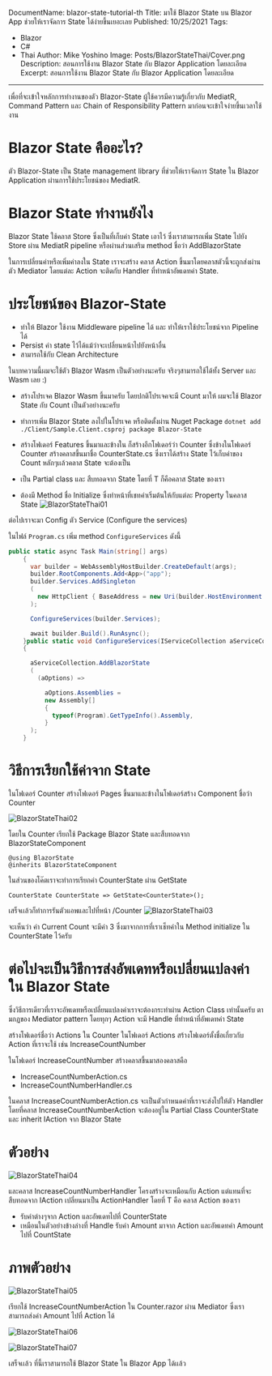 ﻿DocumentName: blazor-state-tutorial-th
Title: มาใช้ Blazor State บน Blazor App ช่วยให้เราจัดการ State ได้ง่ายขึ้นเยอะเลย
Published: 10/25/2021
Tags: 
  - Blazor
  - C#
  - Thai
Author: Mike Yoshino
Image: Posts/BlazorStateThai/Cover.png
Description: สอนการใช้งาน Blazor State กับ Blazor Application โดยละเอียด
Excerpt: สอนการใช้งาน Blazor State กับ Blazor Application โดยละเอียด
---

เพื่อที่จะเข้าใจหลักการทำงานของตัว Blazor-State ผู้ใช้ควรมีความรู้เกี่ยวกับ MediatR, Command Pattern และ Chain of Responsibility Pattern มาก่อนจะเข้าใจง่ายขึ้นเวลาใช้งาน


# Blazor State คืออะไร?


ตัว Blazor-State เป็น State management library ที่ช่วยให้เราจัดการ State ใน Blazor Application ผ่านการใช้ประโยชน์ของ MediatR.

# Blazor State ทำงานยังไง


Blazor State ใช้คลาส Store ซึ่งเป็นที่เก็บค่า State เอาไว้ ซึ่งเราสามารถเพิ่ม State ไปยัง Store ผ่าน MediatR pipeline หรือผ่านส่วนเสริม method ชื่อว่า AddBlazorState

ในการเปลี่ยนค่าหรือเพิ่มค่าลงใน State เราจะสร้าง คลาส Action ขึ้นมาโดยคลาสตัวนี้จะถูกส่งผ่านตัว Mediator โดยแต่ละ Action จะติดกับ Handler ที่ทำหน้าอัพเดทค่า State.

# ประโยชน์ของ Blazor-State


-   ทำให้ Blazor ใช้งาน Middleware pipeline ได้ และ ทำให้เราใช้ประโยชน์จาก Pipeline ได้
-   Persist ค่า state ไว้ได้แม้ว่าจะเปลี่ยนหน้าไปยังหน้าอื่น
-   สามารถใช้กับ Clean Architecture

ในบทความนี้ผมจะใช้ตัว Blazor Wasm เป็นตัวอย่างนะครับ จริงๆสามารถใช้ได้ทั้ง Server และ Wasm เลย :)

 * สร้างโปรเจค Blazor Wasm ขึ้นมาครับ โดยปกติโปรเจคจะมี Count มาให้ ผมจะใช้ Blazor State กับ Count เป็นตัวอย่างนะครับ
 * ทำการเพิ่ม Blazor State ลงไปในโปรเจค หรือติดตั้งผ่าน Nuget Package `dotnet add ./Client/Sample.Client.csproj package Blazor-State`
 * สร้างโฟเดอร์ Features ขึ้นมาและข้างใน ก็สร้างอีกโฟเดอร์ว่า Counter ซึ่งข้างในโฟเดอร์ Counter สร้างคลาสขึ้นมาชื่อ CounterState.cs ซึ่งเราได้สร้าง State ไว้เก็บค่าของ Count หลักๆเเล้วคลาส State จะต้องเป็น

* เป็น Partial class และ สืบทอดจาก State<T> โดยที่ T ก็คือคลาส State ของเรา
* ต้องมี Method ชื่อ Initialize ซึ่งทำหน้าที่เชทค่าเริ่มต้นให้กับแต่ละ Property ในคลาส State
![BlazorStateThai01](/images/Posts/BlazorStateThai/BlazorStateThai01.png)

ต่อไปเราจะมา Config ตัว Service (Configure the services)

ในไฟล์ ```Program.cs``` เพิ่ม method ```ConfigureServices``` ดังนี้

```csharp
public static async Task Main(string[] args)
    {
      var builder = WebAssemblyHostBuilder.CreateDefault(args);
      builder.RootComponents.Add<App>("app");
      builder.Services.AddSingleton
      (
        new HttpClient { BaseAddress = new Uri(builder.HostEnvironment.BaseAddress) }
      );

      ConfigureServices(builder.Services);

      await builder.Build().RunAsync();
    }public static void ConfigureServices(IServiceCollection aServiceCollection)
    {

      aServiceCollection.AddBlazorState
      (
        (aOptions) =>

          aOptions.Assemblies =
          new Assembly[]
          {
            typeof(Program).GetTypeInfo().Assembly,
          }
      );
    }
```

# วิธีการเรียกใช้ค่าจาก State


ในโฟเดอร์ Counter สร้างโฟเดอร์ Pages ขึ้นมาและข้างในโฟเดอร์สร้าง Component ชื่อว่า Counter

![BlazorStateThai02](/images/Posts/BlazorStateThai/BlazorStateThai02.png)

โดยใน Counter เรียกใช้ Package Blazor State และสืบทอดจาก BlazorStateComponent
```
@using BlazorState
@inherits BlazorStateComponent
```
ในส่วนของโค๊ตเราจะทำการเรียกค่า CounterState ผ่าน GetState<CounterState>

```
CounterState CounterState => GetState<CounterState>();
```

เสร็จเเล้วก็ทำการรันตัวแอพและไปที่หน้า /Counter
![BlazorStateThai03](/images/Posts/BlazorStateThai/BlazorStateThai03.png)

จะเห็นว่า ค่า Current Count จะมีค่า 3 ซึ่งมาจากการที่เราเช็ทค่าใน Method initialize ใน CounterState ไว้ครับ


# ต่อไปจะเป็นวิธีการส่งอัพเดทหรือเปลี่ยนแปลงค่าใน Blazor State


ซึ่งวิธีการเดียวที่เราจะอัพเดทหรือเปลี่ยนแปลงค่าเราจะต้องกระทำผ่าน Action Class เท่านั้นครับ ตามกฏของ Mediator pattern โดยทุกๆ Action จะมี Handle ที่ทำหน้าที่อัพเดทค่า State

สร้างโฟเดอร์ชื่อว่า Actions ใน Counter ในโฟเดอร์ Actions สร้างโฟเดอร์ตั้งชื่อเกี่ยวกับ Action ที่เราจะใช้ เช่น IncreaseCountNumber

ในโฟเดอร์ IncreaseCountNumber สร้างคลาสขึ้นมาสองคลาสคือ
* IncreaseCountNumberAction.cs
* IncreaseCountNumberHandler.cs

ในคลาส IncreaseCountNumberAction.cs จะเป็นตัวกำหนดค่าที่เราจะส่งไปให้ตัว Handler โดยที่คลาส IncreaseCountNumberAction จะต้องอยู่ใน Partial Class CounterState และ inherit IAction จาก Blazor State

# ตัวอย่าง


![BlazorStateThai04](/images/Posts/BlazorStateThai/BlazorStateThai04.png)

และคลาส IncreaseCountNumberHandler โครงสร้างจะเหมือนกับ Action แต่แทนที่จะสืบทอดจาก IAction เปลี่ยนมาเป็น ActionHandler<T> โดยที่ T คือ คลาส Action ของเรา
 * รับค่าต่างๆจาก Action และอัพเดทไปที่ CounterState
 * เหมือนในตัวอย่างข้างล่างที่ Handle รับค่า Amount มาจาก Action และอัพเดทค่า Amount ไปที่ CountState

# ภาพตัวอย่าง


![BlazorStateThai05](/images/Posts/BlazorStateThai/BlazorStateThai05.png)

เรียกใช้ IncreaseCountNumberAction ใน Counter.razor ผ่าน Mediator ซึ่งเราสามารถส่งค่า Amount ไปที่ Action ได้

![BlazorStateThai06](/images/Posts/BlazorStateThai/BlazorStateThai06.png)

![BlazorStateThai07](/images/Posts/BlazorStateThai/BlazorStateThai07.gif)

เสร็จเเล้ว ที่นี้เราสามารถใช้ Blazor State ใน Blazor App ได้เเล้ว

